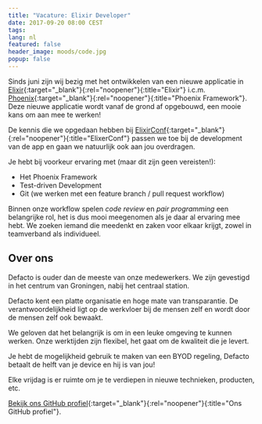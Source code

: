 ```yaml
---
title: "Vacature: Elixir Developer"
date: 2017-09-20 08:00 CEST
tags:
lang: nl
featured: false
header_image: moods/code.jpg
popup: false
---
```


Sinds juni zijn wij bezig met het ontwikkelen van een nieuwe applicatie in [Elixir](https://elixir-lang.org/){:target="_blank"}{:rel="noopener"}{:title="Elixir"} i.c.m. [Phoenix](http://phoenixframework.org/){:target="_blank"}{:rel="noopener"}{:title="Phoenix Framework"}. Deze nieuwe applicatie wordt vanaf de grond af opgebouwd, een mooie kans om aan mee te werken!

De kennis die we opgedaan hebben bij [ElixirConf](https://elixirconf.com/){:target="_blank"}{:rel="noopener"}{:title="ElixerConf"} passen we toe bij de development van de app en gaan we natuurlijk ook aan jou overdragen.

Je hebt bij voorkeur ervaring met (maar dit zijn geen vereisten!):

* Het Phoenix Framework
* Test-driven Development
* Git (we werken met een feature branch / pull request workflow)

Binnen onze workflow spelen _code review_ en _pair programming_ een belangrijke rol, het is dus mooi meegenomen als je daar al ervaring mee hebt. We zoeken iemand die meedenkt en zaken voor elkaar krijgt, zowel in teamverband als individueel.

## Over ons
Defacto is ouder dan de meeste van onze medewerkers. We zijn gevestigd in het centrum van Groningen, nabij het centraal station.

Defacto kent een platte organisatie en hoge mate van transparantie. De verantwoordelijkheid ligt op de werkvloer bij de mensen zelf en wordt door de mensen zelf ook bewaakt.

We geloven dat het belangrijk is om in een leuke omgeving te kunnen werken. Onze werktijden zijn flexibel, het gaat om de kwaliteit die je levert.

Je hebt de mogelijkheid gebruik te maken van een BYOD regeling, Defacto betaalt de helft van je device en hij is van jou!

Elke vrijdag is er ruimte om je te verdiepen in nieuwe technieken, producten, etc.

[Bekijk ons GitHub profiel](https://github.com/DefactoSoftware/){:target="_blank"}{:rel="noopener"}{:title="Ons GitHub profiel"}.
